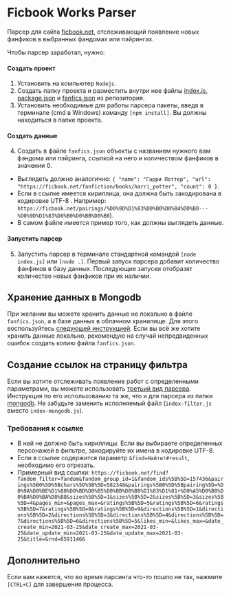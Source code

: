 # Ficbook Works Parser
Парсер для сайта [ficbook.net](https://ficbook.net), отслеживающий появление новых фанфиков в выбранных фандомах или пэйрингах. 

Чтобы парсер заработал, нужно:
#### Создать проект
1. Установить на компьютер `Nodejs`.
2. Создать папку проекта и разместить внутри нее файлы [index.js](index.js), [package.json](package.json) и [fanfics.json](fanfics.json) из репозитория.
3. Установить необходимые для работы парсера пакеты, введя в терминале (cmd в Windows) команду `[npm install]`. Вы должны находиться в папке проекта.
#### Создать данные
4. Создать в файле `fanfics.json` объекты c названием нужного вам фэндома или пэйринга, ссылкой на него и количеством фанфиков в значении 0.  
* Выглядеть должно аналогично: `{ "name": "Гарри Поттер", "url": "https://ficbook.net/fanfiction/books/harri_potter", "count": 0 }`.  
* Если в ссылке имеется кириллица, она должна быть закодирована в кодировке UTF-8 . Например: `https://ficbook.net/pairings/%D0%9D%D1%83%D0%B0%D0%B4%D0%B0---%D0%9D%D1%83%D0%B0%D0%BB%D0%B0`).  
* В самом файле имеется пример того, как должны выглядеть данные.
#### Запустить парсер 
5. Запустить парсер в терминале стандартной командой `[node index.js]` или `[node .]`. Первый запуск парсера добавит количество фанфиков в базу данных. Последующие запуски отобразят количество новых фанфиков при их наличии.

## Хранение данных в Mongodb
При желании вы можете хранить данные не локально в файле `fanfics.json`, а в базе данных в облачном хранилище. 
Для этого воспользуйтесь [следующей инструкцией](mongodb/README-MONGODB.md). Если вы всё же хотите хранить данные локально, рекомендую на случай непредвиденных ошибок создать копию файла `fanfics.json`.

## Создание ссылок на страницу фильтра
Если вы хотите отслеживать появление работ с определенными параметрами, вы можете использовать [третьий вид парсера](filter/index-filter.js). Инструкция по его использованию та же, что и для парсера из папки [mongodb](mongodb). Не забудьте заменить исполняемый файл (`index-filter.js` вместо `index-mongodb.js`).

### Требования к ссылке
* В ней не должно быть кириллицы. Если вы выбираете определенных персонажей в фильтре, закодируйте их имена в кодировке UTF-8.
* Если в ссылке содержится параметр `&find=Найти!#result`, необходимо его отрезать.
* Примерный вид ссылки: `https://ficbook.net/find?fandom_filter=fandom&fandom_group_id=1&fandom_ids%5B%5D=157436&pairings%5B0%5D%5Bchars%5D%5B%5D=582348&pairings%5B0%5D%5Bpairing%5D=%D0%9A%D0%BE%D1%80%D0%BD%D0%B5%D0%BB%D0%B8%D1%83%D1%81+%D0%A5%D0%B8%D0%BA%D0%BA%D0%B8&sizes%5B%5D=1&sizes%5B%5D=2&sizes%5B%5D=3&sizes%5B%5D=4&pages_min=&pages_max=&ratings%5B%5D=5&ratings%5B%5D=6&ratings%5B%5D=7&ratings%5B%5D=8&ratings%5B%5D=9&directions%5B%5D=1&directions%5B%5D=2&directions%5B%5D=3&directions%5B%5D=4&directions%5B%5D=7&directions%5B%5D=6&directions%5B%5D=5&likes_min=&likes_max=&date_create_min=2021-03-25&date_create_max=2021-03-25&date_update_min=2021-03-25&date_update_max=2021-03-25&title=&rnd=65911466`

## Дополнительно
Если вам кажется, что во время парсинга что-то пошло не так, нажмите `[CTRL+C]` для завершения процесса.
